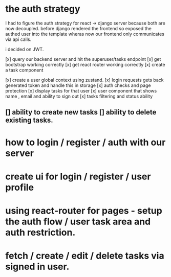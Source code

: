 
# the auth strategy
I had to figure the auth strategy for react -> django server because both are now decoupled. 
before django rendered the frontend so exposed the authed user into the template wheras now our frontend only communicates via api calls. 

i decided on JWT.

[x] query our backend server and hit the superuser/tasks endpoint
[x] get bootstrap working correctly
[x] get react router working correctly
[x] create a task component

[x] create a user global context using zustand.
[x] login requests gets back generated token and handle this in storage
[x] auth checks and page protection
[x] display tasks for that user
[x] user component that shows name , email and ability to sign out
[x] tasks filtering and status ability

[] ability to create new tasks
[] ability to delete existing tasks.
---




# how to login / register / auth with our server
# create ui for login / register / user profile
# using react-router for pages - setup the auth flow / user task area and auth restriction. 
# fetch / create / edit / delete tasks via signed in user.

